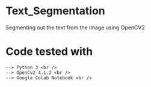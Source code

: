 # Text_Segmentation
Segmenting out the text from the image using OpenCV2

# Code tested with
    --> Python 3 <br />
    --> OpenCv2 4.1.2 <br />
    --> Google Colab Notebook <br />
